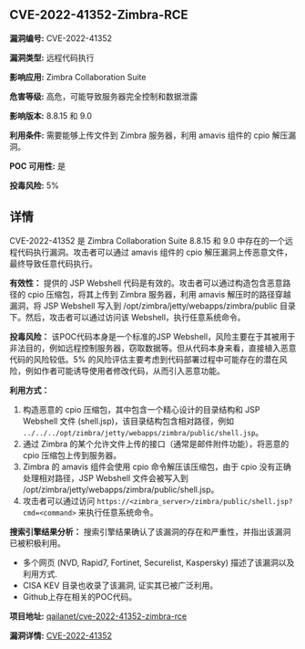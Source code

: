 ## CVE-2022-41352-Zimbra-RCE

**漏洞编号:** CVE-2022-41352

**漏洞类型:** 远程代码执行

**影响应用:** Zimbra Collaboration Suite

**危害等级:** 高危，可能导致服务器完全控制和数据泄露

**影响版本:** 8.8.15 和 9.0

**利用条件:** 需要能够上传文件到 Zimbra 服务器，利用 amavis 组件的 cpio 解压漏洞。

**POC 可用性:** 是

**投毒风险:** 5%

## 详情

CVE-2022-41352 是 Zimbra Collaboration Suite 8.8.15 和 9.0 中存在的一个远程代码执行漏洞。攻击者可以通过 amavis 组件的 cpio 解压漏洞上传恶意文件，最终导致任意代码执行。

**有效性：**
提供的 JSP Webshell 代码是有效的。攻击者可以通过构造包含恶意路径的 cpio 压缩包，将其上传到 Zimbra 服务器，利用 amavis 解压时的路径穿越漏洞，将 JSP Webshell 写入到 /opt/zimbra/jetty/webapps/zimbra/public 目录下。然后，攻击者可以通过访问该 Webshell，执行任意系统命令。

**投毒风险：**
该POC代码本身是一个标准的JSP Webshell，风险主要在于其被用于非法目的，例如远程控制服务器，窃取数据等。但从代码本身来看，直接植入恶意代码的风险较低。5% 的风险评估主要考虑到代码部署过程中可能存在的潜在风险，例如作者可能诱导使用者修改代码，从而引入恶意功能。

**利用方式：**
1.  构造恶意的 cpio 压缩包，其中包含一个精心设计的目录结构和 JSP Webshell 文件 (shell.jsp)，该目录结构包含相对路径，例如 `../../../opt/zimbra/jetty/webapps/zimbra/public/shell.jsp`。
2.  通过 Zimbra 的某个允许文件上传的接口（通常是邮件附件功能），将恶意的 cpio 压缩包上传到服务器。
3.  Zimbra 的 amavis 组件会使用 cpio 命令解压该压缩包，由于 cpio 没有正确处理相对路径，JSP Webshell 文件会被写入到 /opt/zimbra/jetty/webapps/zimbra/public/shell.jsp。
4.  攻击者可以通过访问 `https://<zimbra_server>/zimbra/public/shell.jsp?cmd=<command>` 来执行任意系统命令。

**搜索引擎结果分析：**
搜索引擎结果确认了该漏洞的存在和严重性，并指出该漏洞已被积极利用。
- 多个网页 (NVD, Rapid7, Fortinet, Securelist, Kaspersky) 描述了该漏洞以及利用方式.
- CISA KEV 目录也收录了该漏洞, 证实其已被广泛利用。
- Github上存在相关的POC代码。


**项目地址:** [qailanet/cve-2022-41352-zimbra-rce](https://github.com/qailanet/cve-2022-41352-zimbra-rce)

**漏洞详情:** [CVE-2022-41352](https://nvd.nist.gov/vuln/detail/CVE-2022-41352)